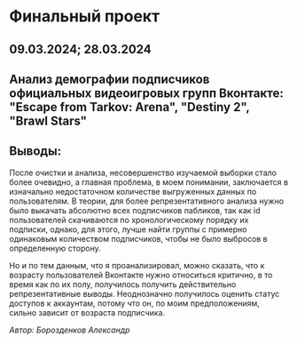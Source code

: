 # Финальный проект

## 09.03.2024; 28.03.2024

## Анализ демографии подписчиков официальных видеоигровых групп Вконтакте: "Escape from Tarkov: Arena", "Destiny 2", "Brawl Stars"

## Выводы:

После очистки и анализа, несовершенство изучаемой выборки стало более очевидно, а главная проблема, в моем понимании, заключается в изначально недостаточном количестве выгруженных данных по пользователям. В теории, для более репрезентативного анализа нужно было выкачать абсолютно всех подписчиков пабликов, так как id пользователей скачиваются по хронологическому порядку их подписки, однако, для этого, лучше найти группы с примерно одинаковым количеством подписчиков, чтобы не было выбросов в определенную сторону.

Но и по тем данным, что я проанализировал, можно сказать, что к возрасту пользователей Вконтакте нужно относиться критично, в то время как по их полу, получилось получить действительно репрезентативные выводы. Неоднозначно получилось оценить статус доступов к аккаунтам, потому что он, по моим предположениям, сильно зависит от возраста подписчика.

*Автор: Борозденков Александр*

